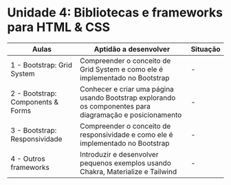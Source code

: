 # Unidade 4: Bibliotecas e frameworks para HTML & CSS

| Aulas                             | Aptidão a desenvolver                                                                                    | Situação |
|-----------------------------------|----------------------------------------------------------------------------------------------------------|----------|
| 1 - Bootstrap: Grid System        | Compreender o conceito de Grid System e como ele é implementado no Bootstrap                             | -        |
| 2 - Bootstrap: Components & Forms | Conhecer e criar uma página usando Bootstrap explorando os componentes para diagramação e posicionamento | -        |
| 3 - Bootstrap: Responsividade     | Compreender o conceito de responsividade e como ele é implementado no Bootstrap                          | -        |
| 4 - Outros frameworks             | Introduzir e desenvolver pequenos exemplos usando Chakra, Materialize e Tailwind                         | -        |
